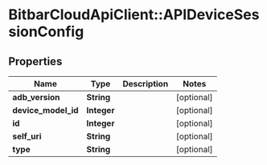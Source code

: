 # BitbarCloudApiClient::APIDeviceSessionConfig

## Properties
Name | Type | Description | Notes
------------ | ------------- | ------------- | -------------
**adb_version** | **String** |  | [optional] 
**device_model_id** | **Integer** |  | [optional] 
**id** | **Integer** |  | [optional] 
**self_uri** | **String** |  | [optional] 
**type** | **String** |  | [optional] 


